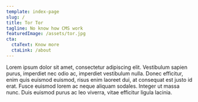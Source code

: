 ```yaml
---
template: index-page
slug: /
title: Tor Tor
tagline: No know how CMS work
featuredImage: /assets/tor.jpg
cta:
  ctaText: Know more
  ctaLink: /about
---
```


Lorem ipsum dolor sit amet, consectetur adipiscing elit. Vestibulum sapien purus, imperdiet nec odio ac, imperdiet vestibulum nulla. Donec efficitur, enim quis euismod euismod, risus enim laoreet dui, at consequat est justo id erat. Fusce euismod lorem ac neque aliquam sodales. Integer ut massa nunc. Duis euismod purus ac leo viverra, vitae efficitur ligula lacinia.
